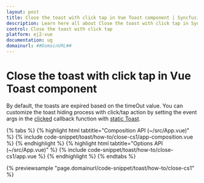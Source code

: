 ```yaml
---
layout: post
title: Close the toast with click tap in Vue Toast component | Syncfusion
description: Learn here all about Close the toast with click tap in Syncfusion Vue Toast component of Syncfusion Essential JS 2 and more.
control: Close the toast with click tap 
platform: ej2-vue
documentation: ug
domainurl: ##DomainURL##
---
```


# Close the toast with click tap in Vue Toast component

By default, the toasts are expired based on the timeOut value. You can customize the toast hiding process with click/tap action by setting the event args in the [clicked](https://ej2.syncfusion.com/vue/documentation/api/toast/toastClickEventArgs/#clicktoclose) callback function with [static Toast](../timeout/#static-toast).

{% tabs %}
{% highlight html tabtitle="Composition API (~/src/App.vue)" %}
{% include code-snippet/toast/how-to/close-cs1/app-composition.vue %}
{% endhighlight %}
{% highlight html tabtitle="Options API (~/src/App.vue)" %}
{% include code-snippet/toast/how-to/close-cs1/app.vue %}
{% endhighlight %}
{% endtabs %}
        
{% previewsample "page.domainurl/code-snippet/toast/how-to/close-cs1" %}